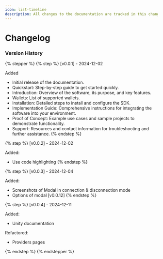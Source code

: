 ```yaml
---
icon: list-timeline
description: All changes to the documentation are tracked in this changelog.
---
```


# Changelog

### Version History&#x20;

{% stepper %}
{% step %}
\[v0.0.1] - 2024-12-02

Added

* Initial release of the documentation.
* Quickstart: Step-by-step guide to get started quickly.
* Introduction: Overview of the software, its purpose, and key features.
* Wallets: List of supported wallets.
* Installation: Detailed steps to install and configure the SDK.
* Implementation Guide: Comprehensive instructions for integrating the software into your environment.
* Proof of Concept: Example use cases and sample projects to demonstrate functionality.
* Support: Resources and contact information for troubleshooting and further assistance.
{% endstep %}

{% step %}
\[v0.0.2] - 2024-12-02

Added:&#x20;

* Use code highlighting
{% endstep %}

{% step %}
\[v0.0.3] - 2024-12-04

Added:&#x20;

* Screenshots of Modal in connection & disconnection mode
* Options of modal \[v0.0.12]
{% endstep %}

{% step %}
\[v0.0.4] - 2024-12-11

Added:&#x20;

* Unity documentation&#x20;

Refactored:&#x20;

* Providers pages


{% endstep %}
{% endstepper %}
